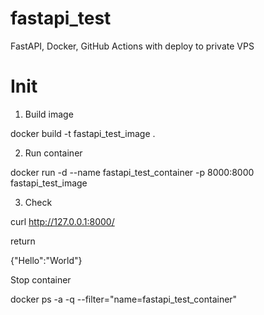 # fastapi_test
FastAPI, Docker, GitHub Actions with deploy to private VPS


# Init

1. Build image

docker build -t fastapi_test_image .

2. Run container

docker run -d --name fastapi_test_container -p 8000:8000 fastapi_test_image

3. Check

curl http://127.0.0.1:8000/ 

return

{"Hello":"World"}



Stop container

docker ps -a -q --filter="name=fastapi_test_container"
	